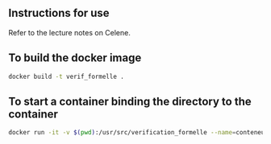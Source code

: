 ## Instructions for use

Refer to the lecture notes on Celene.

## To build the docker image

```bash
docker build -t verif_formelle .
```

## To start a container binding the directory to the container

```bash
docker run -it -v $(pwd):/usr/src/verification_formelle --name=conteneur_verif_formelle verif_formelle
```


